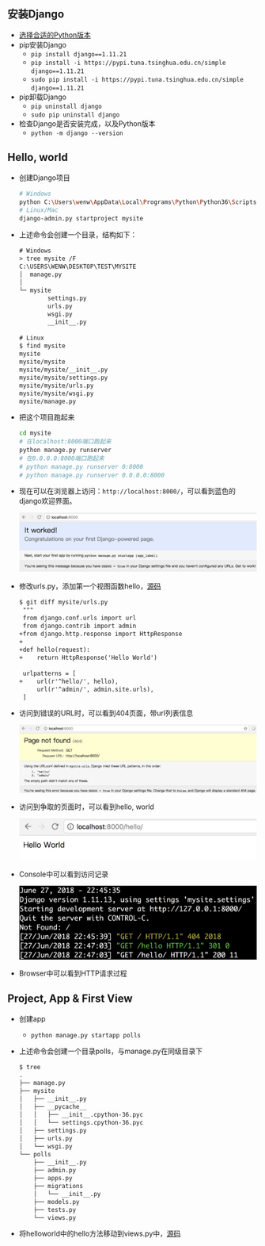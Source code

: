 ## 安装Django

- [选择合适的Python版本](https://www.djangoproject.com/download/)
- pip安装Django
	- `pip install django==1.11.21`
	- `pip install -i https://pypi.tuna.tsinghua.edu.cn/simple django==1.11.21`
	- `sudo pip install -i https://pypi.tuna.tsinghua.edu.cn/simple django==1.11.21`
- pip卸载Django
	- `pip uninstall django`
	- `sudo pip uninstall django`
- 检查Django是否安装完成，以及Python版本
	- `python -m django --version`

## Hello, world

- 创建Django项目

	```bash
	# Windows
	python C:\Users\wenw\AppData\Local\Programs\Python\Python36\Scripts\django-admin.py startproject mysite
	# Linux/Mac
	django-admin.py startproject mysite
	```

- 上述命令会创建一个目录，结构如下：

	```console	
	# Windows
	> tree mysite /F
	C:\USERS\WENW\DESKTOP\TEST\MYSITE
	│  manage.py
	│
	└─ mysite
		    settings.py
		    urls.py
	        wsgi.py
	        __init__.py
	
	# Linux
	$ find mysite
	mysite
	mysite/mysite
	mysite/mysite/__init__.py
	mysite/mysite/settings.py
	mysite/mysite/urls.py
	mysite/mysite/wsgi.py
	mysite/manage.py
	```

- 把这个项目跑起来

	```bash
	cd mysite
	# 在localhost:8000端口跑起来
	python manage.py runserver
	# 在0.0.0.0:8000端口跑起来
	# python manage.py runserver 0:8000
	# python manage.py runserver 0.0.0.0:8000
	```

- 现在可以在浏览器上访问：`http://localhost:8000/`，可以看到蓝色的django欢迎界面。

	![Django-Welcome.png](/images/a419720ca0ad4c2582a5b5ee48e53b02-Django-Welcome.png)

- 修改urls.py，添加第一个视图函数hello，[源码](01-Hello-World)

	```console
	$ git diff mysite/urls.py 
	 """
	 from django.conf.urls import url
	 from django.contrib import admin
	+from django.http.response import HttpResponse
 	+
	+def hello(request):
	+    return HttpResponse('Hello World')
		 
	 urlpatterns = [
	+    url(r'^hello/', hello),
		 url(r'^admin/', admin.site.urls),
	 ]
	```

- 访问到错误的URL时，可以看到404页面，带url列表信息

	![Django-URL-404.png](/images/a419720ca0ad4c2582a5b5ee48e53b02-Django-URL-404.png)

- 访问到争取的页面时，可以看到hello, world

	![Django-HelloWorld.png](/images/a419720ca0ad4c2582a5b5ee48e53b02-Django-HelloWorld.png)

- Console中可以看到访问记录

	![Django-Console.png](/images/a419720ca0ad4c2582a5b5ee48e53b02-Django-Console.png)

- Browser中可以看到HTTP请求过程

## Project, App & First View

- 创建app
	- `python manage.py startapp polls`
- 上述命令会创建一个目录polls，与manage.py在同级目录下

	```console	
	$ tree
	.
	├── manage.py
	├── mysite
	│   ├── __init__.py
	│   ├── __pycache__
	│   │   ├── __init__.cpython-36.pyc
	│   │   └── settings.cpython-36.pyc
	│   ├── settings.py
	│   ├── urls.py
	│   └── wsgi.py
	└── polls
		├── __init__.py
	    ├── admin.py
	    ├── apps.py
		├── migrations
	    │   └── __init__.py
	    ├── models.py
		├── tests.py
	    └── views.py	    
	```

- 将helloworld中的hello方法移动到views.py中，[源码](02-First-View)
